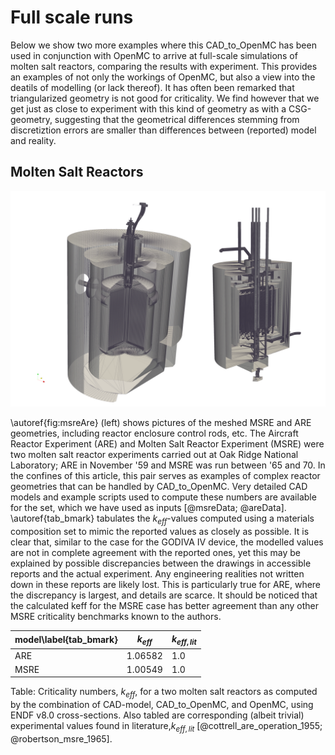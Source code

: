 # Full scale runs
Below we show two more examples where this CAD_to_OpenMC has been used in
conjunction with OpenMC to arrive at full-scale simulations of molten salt
reactors, comparing the results with experiment. This provides an examples of
not only the workings of OpenMC, but also a view into the deatils of modelling
(or lack thereof). It has often been remarked that triangularized geometry is
not good for criticality. We find however that we get just as close to
experiment with this kind of geometry as with a CSG-geometry, suggesting that
the geometrical differences stemming from discretiztion errors are smaller than differences between (reported) model and reality. 

## Molten Salt Reactors
![Rendering of triangularized models of the ARE- and MSRE-reactors as generated using CAD_to_OpenMC. The MSRE model (left) includes both reactor core, liquid fuel contained therein, graphite moderator stringers, as well as thermal shielding and reactor enclosure. The reactor pit _is_ included in the model, but we have excluded it from the image to make the core more visible. The ARE model (right) includes the set of three safety/shim rods and the regulating rod in the center.\label{fig:msreAre}](../images/msre_are.png)


\autoref{fig:msreAre} (left) shows pictures of the meshed MSRE and ARE geometries, including reactor enclosure control rods, etc.
The Aircraft Reactor Experiment (ARE) and Molten Salt Reactor Experiment (MSRE) were two molten salt reactor experiments carried out at Oak Ridge National Laboratory; ARE in November '59 and MSRE was run between '65 and 70.
In the confines of this article, this pair serves as examples of complex reactor geometries that can be handled by CAD_to_OpenMC. Very detailed CAD models and example scripts used to compute these numbers are available for the set, which we have used as inputs [@msreData; @areData].
\autoref{tab_bmark} tabulates the $k_{eff}$-values computed using a materials composition set to mimic the reported values as closely as possible.
It is clear that, similar to the case for the GODIVA IV device, the modelled
values are not in complete agreement with the reported ones, yet this may be
explained by possible discrepancies between the drawings in accessible reports and the actual experiment. Any engineering realities not written down in these reports are likely lost.
This is particularly true for ARE, where the discrepancy is largest, and details are scarce.
It should be noticed that the calculated keff for the MSRE case has better agreement than any other MSRE criticality benchmarks known to the authors.

| model\label{tab_bmark} | $k_{eff}$ | $k_{eff,lit}$ |
|-------|-----------|-------|
| ARE   | 1.06582   | 1.0   |
|MSRE   | 1.00549  | 1.0|

Table: Criticality numbers, $k_{eff}$, for a two molten salt reactors
as computed by the combination of CAD-model, CAD_to_OpenMC, and OpenMC, using
ENDF v8.0 cross-sections. Also tabled are corresponding (albeit trivial) experimental values found in
literature,$k_{eff,lit}$ [@cottrell_are_operation_1955; @robertson_msre_1965].

<!-- meshing timings?-->

